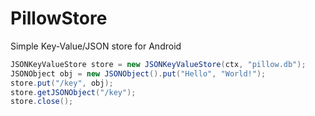 PillowStore
===========

Simple Key-Value/JSON store for Android

```java
JSONKeyValueStore store = new JSONKeyValueStore(ctx, "pillow.db");
JSONObject obj = new JSONObject().put("Hello", "World!");
store.put("/key", obj);
store.getJSONObject("/key");
store.close();
```
